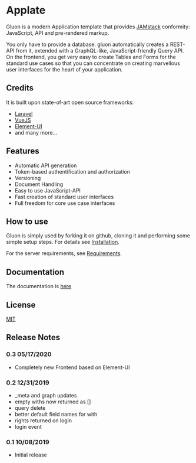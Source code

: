 # Applate

Gluon is a modern Application template that provides
[JAMstack](https://jamstack.org/) conformity: JavaScript, API and pre-rendered markup. 

You only have to provide a database. 
gluon automatically creates a REST-API from it, 
extended with a GraphQL-like, JavaScript-friendly Query API.
On the frontend, you get very easy to create Tables and Forms for the standard use cases
so that you can concentrate on creating marvellous user interfaces 
for the heart of your application.

## Credits

It is built upon state-of-art open source frameworks:

- [Laravel](https://laravel.com)
- [VueJS](https://vuejs.org/)
- [Element-UI](https://element.eleme.io/#/en-US)
- and many more...

## Features

- Automatic API generation
- Token-based authentification and authorization
- Versioning
- Document Handling
- Easy to use JavaScript-API
- Fast creation of standard user interfaces
- Full freedom for core use case interfaces

## How to use

Gluon is simply used by forking it on github, cloning it 
and performing some simple setup steps. 
For details see [Installation](docs/Installation.md).

For the server requirements, see [Requirements](docs/Requirements.md).

## Documentation

The documentation is [here](docs/Documentation.md)

## License

[MIT](LICENSE)

## Release Notes

### 0.3 05/17/2020

- Completely new Frontend based on Element-UI

### 0.2 12/31/2019

- _meta and graph updates
- empty withs now returned as []
- query delete
- better default field names for with
- rights returned on login
- login event


### 0.1 10/08/2019

- Initial release